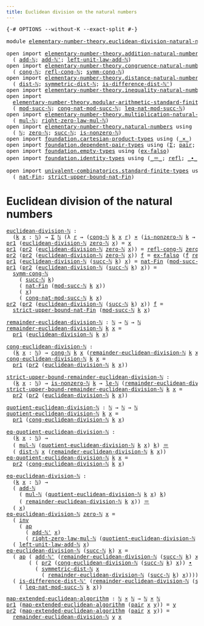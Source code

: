 ```yaml
---
title: Euclidean division on the natural numbers
---
```


<pre class="Agda"><a id="67" class="Symbol">{-#</a> <a id="71" class="Keyword">OPTIONS</a> <a id="79" class="Pragma">--without-K</a> <a id="91" class="Pragma">--exact-split</a> <a id="105" class="Symbol">#-}</a>

<a id="110" class="Keyword">module</a> <a id="117" href="elementary-number-theory.euclidean-division-natural-numbers.html" class="Module">elementary-number-theory.euclidean-division-natural-numbers</a> <a id="177" class="Keyword">where</a>

<a id="184" class="Keyword">open</a> <a id="189" class="Keyword">import</a> <a id="196" href="elementary-number-theory.addition-natural-numbers.html" class="Module">elementary-number-theory.addition-natural-numbers</a> <a id="246" class="Keyword">using</a>
  <a id="254" class="Symbol">(</a> <a id="256" href="elementary-number-theory.addition-natural-numbers.html#1164" class="Function">add-ℕ</a><a id="261" class="Symbol">;</a> <a id="263" href="elementary-number-theory.addition-natural-numbers.html#1237" class="Function">add-ℕ&#39;</a><a id="269" class="Symbol">;</a> <a id="271" href="elementary-number-theory.addition-natural-numbers.html#1532" class="Function">left-unit-law-add-ℕ</a><a id="290" class="Symbol">)</a>
<a id="292" class="Keyword">open</a> <a id="297" class="Keyword">import</a> <a id="304" href="elementary-number-theory.congruence-natural-numbers.html" class="Module">elementary-number-theory.congruence-natural-numbers</a> <a id="356" class="Keyword">using</a>
  <a id="364" class="Symbol">(</a> <a id="366" href="elementary-number-theory.congruence-natural-numbers.html#1636" class="Function">cong-ℕ</a><a id="372" class="Symbol">;</a> <a id="374" href="elementary-number-theory.congruence-natural-numbers.html#2602" class="Function">refl-cong-ℕ</a><a id="385" class="Symbol">;</a> <a id="387" href="elementary-number-theory.congruence-natural-numbers.html#2882" class="Function">symm-cong-ℕ</a><a id="398" class="Symbol">)</a>
<a id="400" class="Keyword">open</a> <a id="405" class="Keyword">import</a> <a id="412" href="elementary-number-theory.distance-natural-numbers.html" class="Module">elementary-number-theory.distance-natural-numbers</a> <a id="462" class="Keyword">using</a>
  <a id="470" class="Symbol">(</a> <a id="472" href="elementary-number-theory.distance-natural-numbers.html#1255" class="Function">dist-ℕ</a><a id="478" class="Symbol">;</a> <a id="480" href="elementary-number-theory.distance-natural-numbers.html#2322" class="Function">symmetric-dist-ℕ</a><a id="496" class="Symbol">;</a> <a id="498" href="elementary-number-theory.distance-natural-numbers.html#9708" class="Function">is-difference-dist-ℕ&#39;</a><a id="519" class="Symbol">)</a>
<a id="521" class="Keyword">open</a> <a id="526" class="Keyword">import</a> <a id="533" href="elementary-number-theory.inequality-natural-numbers.html" class="Module">elementary-number-theory.inequality-natural-numbers</a> <a id="585" class="Keyword">using</a> <a id="591" class="Symbol">(</a><a id="592" href="elementary-number-theory.inequality-natural-numbers.html#2077" class="Function">le-ℕ</a><a id="596" class="Symbol">)</a>
<a id="598" class="Keyword">open</a> <a id="603" class="Keyword">import</a>
  <a id="612" href="elementary-number-theory.modular-arithmetic-standard-finite-types.html" class="Module">elementary-number-theory.modular-arithmetic-standard-finite-types</a> <a id="678" class="Keyword">using</a>
  <a id="686" class="Symbol">(</a> <a id="688" href="elementary-number-theory.modular-arithmetic-standard-finite-types.html#2844" class="Function">mod-succ-ℕ</a><a id="698" class="Symbol">;</a> <a id="700" href="elementary-number-theory.modular-arithmetic-standard-finite-types.html#3551" class="Function">cong-nat-mod-succ-ℕ</a><a id="719" class="Symbol">;</a> <a id="721" href="elementary-number-theory.modular-arithmetic-standard-finite-types.html#27239" class="Function">leq-nat-mod-succ-ℕ</a><a id="739" class="Symbol">)</a>
<a id="741" class="Keyword">open</a> <a id="746" class="Keyword">import</a> <a id="753" href="elementary-number-theory.multiplication-natural-numbers.html" class="Module">elementary-number-theory.multiplication-natural-numbers</a> <a id="809" class="Keyword">using</a>
  <a id="817" class="Symbol">(</a> <a id="819" href="elementary-number-theory.multiplication-natural-numbers.html#1358" class="Function">mul-ℕ</a><a id="824" class="Symbol">;</a> <a id="826" href="elementary-number-theory.multiplication-natural-numbers.html#1887" class="Function">right-zero-law-mul-ℕ</a><a id="846" class="Symbol">)</a>
<a id="848" class="Keyword">open</a> <a id="853" class="Keyword">import</a> <a id="860" href="elementary-number-theory.natural-numbers.html" class="Module">elementary-number-theory.natural-numbers</a> <a id="901" class="Keyword">using</a>
  <a id="909" class="Symbol">(</a> <a id="911" href="elementary-number-theory.natural-numbers.html#1458" class="Datatype">ℕ</a><a id="912" class="Symbol">;</a> <a id="914" href="elementary-number-theory.natural-numbers.html#1479" class="InductiveConstructor">zero-ℕ</a><a id="920" class="Symbol">;</a> <a id="922" href="elementary-number-theory.natural-numbers.html#1492" class="InductiveConstructor">succ-ℕ</a><a id="928" class="Symbol">;</a> <a id="930" href="elementary-number-theory.natural-numbers.html#1939" class="Function">is-nonzero-ℕ</a><a id="942" class="Symbol">)</a>
<a id="944" class="Keyword">open</a> <a id="949" class="Keyword">import</a> <a id="956" href="foundation.cartesian-product-types.html" class="Module">foundation.cartesian-product-types</a> <a id="991" class="Keyword">using</a> <a id="997" class="Symbol">(</a><a id="998" href="foundation-core.cartesian-product-types.html#590" class="Function Operator">_×_</a><a id="1001" class="Symbol">)</a>
<a id="1003" class="Keyword">open</a> <a id="1008" class="Keyword">import</a> <a id="1015" href="foundation.dependent-pair-types.html" class="Module">foundation.dependent-pair-types</a> <a id="1047" class="Keyword">using</a> <a id="1053" class="Symbol">(</a><a id="1054" href="foundation-core.dependent-pair-types.html#515" class="Record">Σ</a><a id="1055" class="Symbol">;</a> <a id="1057" href="foundation-core.dependent-pair-types.html#588" class="InductiveConstructor">pair</a><a id="1061" class="Symbol">;</a> <a id="1063" href="foundation-core.dependent-pair-types.html#605" class="Field">pr1</a><a id="1066" class="Symbol">;</a> <a id="1068" href="foundation-core.dependent-pair-types.html#617" class="Field">pr2</a><a id="1071" class="Symbol">)</a>
<a id="1073" class="Keyword">open</a> <a id="1078" class="Keyword">import</a> <a id="1085" href="foundation.empty-types.html" class="Module">foundation.empty-types</a> <a id="1108" class="Keyword">using</a> <a id="1114" class="Symbol">(</a><a id="1115" href="foundation-core.empty-types.html#1160" class="Function">ex-falso</a><a id="1123" class="Symbol">)</a>
<a id="1125" class="Keyword">open</a> <a id="1130" class="Keyword">import</a> <a id="1137" href="foundation.identity-types.html" class="Module">foundation.identity-types</a> <a id="1163" class="Keyword">using</a> <a id="1169" class="Symbol">(</a><a id="1170" href="foundation-core.identity-types.html#1865" class="Function Operator">_＝_</a><a id="1173" class="Symbol">;</a> <a id="1175" href="foundation-core.identity-types.html#1820" class="InductiveConstructor">refl</a><a id="1179" class="Symbol">;</a> <a id="1181" href="foundation-core.identity-types.html#2425" class="Function Operator">_∙_</a><a id="1184" class="Symbol">;</a> <a id="1186" href="foundation-core.identity-types.html#2729" class="Function">inv</a><a id="1189" class="Symbol">;</a> <a id="1191" href="foundation-core.identity-types.html#4003" class="Function">ap</a><a id="1193" class="Symbol">)</a>

<a id="1196" class="Keyword">open</a> <a id="1201" class="Keyword">import</a> <a id="1208" href="univalent-combinatorics.standard-finite-types.html" class="Module">univalent-combinatorics.standard-finite-types</a> <a id="1254" class="Keyword">using</a>
  <a id="1262" class="Symbol">(</a> <a id="1264" href="univalent-combinatorics.standard-finite-types.html#5670" class="Function">nat-Fin</a><a id="1271" class="Symbol">;</a> <a id="1273" href="univalent-combinatorics.standard-finite-types.html#5771" class="Function">strict-upper-bound-nat-Fin</a><a id="1299" class="Symbol">)</a>
</pre>
# Euclidean division of the natural numbers

<pre class="Agda"><a id="euclidean-division-ℕ"></a><a id="1359" href="elementary-number-theory.euclidean-division-natural-numbers.html#1359" class="Function">euclidean-division-ℕ</a> <a id="1380" class="Symbol">:</a>
  <a id="1384" class="Symbol">(</a><a id="1385" href="elementary-number-theory.euclidean-division-natural-numbers.html#1385" class="Bound">k</a> <a id="1387" href="elementary-number-theory.euclidean-division-natural-numbers.html#1387" class="Bound">x</a> <a id="1389" class="Symbol">:</a> <a id="1391" href="elementary-number-theory.natural-numbers.html#1458" class="Datatype">ℕ</a><a id="1392" class="Symbol">)</a> <a id="1394" class="Symbol">→</a> <a id="1396" href="foundation-core.dependent-pair-types.html#515" class="Record">Σ</a> <a id="1398" href="elementary-number-theory.natural-numbers.html#1458" class="Datatype">ℕ</a> <a id="1400" class="Symbol">(λ</a> <a id="1403" href="elementary-number-theory.euclidean-division-natural-numbers.html#1403" class="Bound">r</a> <a id="1405" class="Symbol">→</a> <a id="1407" class="Symbol">(</a><a id="1408" href="elementary-number-theory.congruence-natural-numbers.html#1636" class="Function">cong-ℕ</a> <a id="1415" href="elementary-number-theory.euclidean-division-natural-numbers.html#1385" class="Bound">k</a> <a id="1417" href="elementary-number-theory.euclidean-division-natural-numbers.html#1387" class="Bound">x</a> <a id="1419" href="elementary-number-theory.euclidean-division-natural-numbers.html#1403" class="Bound">r</a><a id="1420" class="Symbol">)</a> <a id="1422" href="foundation-core.cartesian-product-types.html#590" class="Function Operator">×</a> <a id="1424" class="Symbol">(</a><a id="1425" href="elementary-number-theory.natural-numbers.html#1939" class="Function">is-nonzero-ℕ</a> <a id="1438" href="elementary-number-theory.euclidean-division-natural-numbers.html#1385" class="Bound">k</a> <a id="1440" class="Symbol">→</a> <a id="1442" href="elementary-number-theory.inequality-natural-numbers.html#2077" class="Function">le-ℕ</a> <a id="1447" href="elementary-number-theory.euclidean-division-natural-numbers.html#1403" class="Bound">r</a> <a id="1449" href="elementary-number-theory.euclidean-division-natural-numbers.html#1385" class="Bound">k</a><a id="1450" class="Symbol">))</a>
<a id="1453" href="foundation-core.dependent-pair-types.html#605" class="Field">pr1</a> <a id="1457" class="Symbol">(</a><a id="1458" href="elementary-number-theory.euclidean-division-natural-numbers.html#1359" class="Function">euclidean-division-ℕ</a> <a id="1479" href="elementary-number-theory.natural-numbers.html#1479" class="InductiveConstructor">zero-ℕ</a> <a id="1486" href="elementary-number-theory.euclidean-division-natural-numbers.html#1486" class="Bound">x</a><a id="1487" class="Symbol">)</a> <a id="1489" class="Symbol">=</a> <a id="1491" href="elementary-number-theory.euclidean-division-natural-numbers.html#1486" class="Bound">x</a>
<a id="1493" href="foundation-core.dependent-pair-types.html#605" class="Field">pr1</a> <a id="1497" class="Symbol">(</a><a id="1498" href="foundation-core.dependent-pair-types.html#617" class="Field">pr2</a> <a id="1502" class="Symbol">(</a><a id="1503" href="elementary-number-theory.euclidean-division-natural-numbers.html#1359" class="Function">euclidean-division-ℕ</a> <a id="1524" href="elementary-number-theory.natural-numbers.html#1479" class="InductiveConstructor">zero-ℕ</a> <a id="1531" href="elementary-number-theory.euclidean-division-natural-numbers.html#1531" class="Bound">x</a><a id="1532" class="Symbol">))</a> <a id="1535" class="Symbol">=</a> <a id="1537" href="elementary-number-theory.congruence-natural-numbers.html#2602" class="Function">refl-cong-ℕ</a> <a id="1549" href="elementary-number-theory.natural-numbers.html#1479" class="InductiveConstructor">zero-ℕ</a> <a id="1556" href="elementary-number-theory.euclidean-division-natural-numbers.html#1531" class="Bound">x</a>
<a id="1558" href="foundation-core.dependent-pair-types.html#617" class="Field">pr2</a> <a id="1562" class="Symbol">(</a><a id="1563" href="foundation-core.dependent-pair-types.html#617" class="Field">pr2</a> <a id="1567" class="Symbol">(</a><a id="1568" href="elementary-number-theory.euclidean-division-natural-numbers.html#1359" class="Function">euclidean-division-ℕ</a> <a id="1589" href="elementary-number-theory.natural-numbers.html#1479" class="InductiveConstructor">zero-ℕ</a> <a id="1596" href="elementary-number-theory.euclidean-division-natural-numbers.html#1596" class="Bound">x</a><a id="1597" class="Symbol">))</a> <a id="1600" href="elementary-number-theory.euclidean-division-natural-numbers.html#1600" class="Bound">f</a> <a id="1602" class="Symbol">=</a> <a id="1604" href="foundation-core.empty-types.html#1160" class="Function">ex-falso</a> <a id="1613" class="Symbol">(</a><a id="1614" href="elementary-number-theory.euclidean-division-natural-numbers.html#1600" class="Bound">f</a> <a id="1616" href="foundation-core.identity-types.html#1820" class="InductiveConstructor">refl</a><a id="1620" class="Symbol">)</a>
<a id="1622" href="foundation-core.dependent-pair-types.html#605" class="Field">pr1</a> <a id="1626" class="Symbol">(</a><a id="1627" href="elementary-number-theory.euclidean-division-natural-numbers.html#1359" class="Function">euclidean-division-ℕ</a> <a id="1648" class="Symbol">(</a><a id="1649" href="elementary-number-theory.natural-numbers.html#1492" class="InductiveConstructor">succ-ℕ</a> <a id="1656" href="elementary-number-theory.euclidean-division-natural-numbers.html#1656" class="Bound">k</a><a id="1657" class="Symbol">)</a> <a id="1659" href="elementary-number-theory.euclidean-division-natural-numbers.html#1659" class="Bound">x</a><a id="1660" class="Symbol">)</a> <a id="1662" class="Symbol">=</a> <a id="1664" href="univalent-combinatorics.standard-finite-types.html#5670" class="Function">nat-Fin</a> <a id="1672" class="Symbol">(</a><a id="1673" href="elementary-number-theory.modular-arithmetic-standard-finite-types.html#2844" class="Function">mod-succ-ℕ</a> <a id="1684" href="elementary-number-theory.euclidean-division-natural-numbers.html#1656" class="Bound">k</a> <a id="1686" href="elementary-number-theory.euclidean-division-natural-numbers.html#1659" class="Bound">x</a><a id="1687" class="Symbol">)</a>
<a id="1689" href="foundation-core.dependent-pair-types.html#605" class="Field">pr1</a> <a id="1693" class="Symbol">(</a><a id="1694" href="foundation-core.dependent-pair-types.html#617" class="Field">pr2</a> <a id="1698" class="Symbol">(</a><a id="1699" href="elementary-number-theory.euclidean-division-natural-numbers.html#1359" class="Function">euclidean-division-ℕ</a> <a id="1720" class="Symbol">(</a><a id="1721" href="elementary-number-theory.natural-numbers.html#1492" class="InductiveConstructor">succ-ℕ</a> <a id="1728" href="elementary-number-theory.euclidean-division-natural-numbers.html#1728" class="Bound">k</a><a id="1729" class="Symbol">)</a> <a id="1731" href="elementary-number-theory.euclidean-division-natural-numbers.html#1731" class="Bound">x</a><a id="1732" class="Symbol">))</a> <a id="1735" class="Symbol">=</a>
  <a id="1739" href="elementary-number-theory.congruence-natural-numbers.html#2882" class="Function">symm-cong-ℕ</a>
    <a id="1755" class="Symbol">(</a> <a id="1757" href="elementary-number-theory.natural-numbers.html#1492" class="InductiveConstructor">succ-ℕ</a> <a id="1764" href="elementary-number-theory.euclidean-division-natural-numbers.html#1728" class="Bound">k</a><a id="1765" class="Symbol">)</a>
    <a id="1771" class="Symbol">(</a> <a id="1773" href="univalent-combinatorics.standard-finite-types.html#5670" class="Function">nat-Fin</a> <a id="1781" class="Symbol">(</a><a id="1782" href="elementary-number-theory.modular-arithmetic-standard-finite-types.html#2844" class="Function">mod-succ-ℕ</a> <a id="1793" href="elementary-number-theory.euclidean-division-natural-numbers.html#1728" class="Bound">k</a> <a id="1795" href="elementary-number-theory.euclidean-division-natural-numbers.html#1731" class="Bound">x</a><a id="1796" class="Symbol">))</a>
    <a id="1803" class="Symbol">(</a> <a id="1805" href="elementary-number-theory.euclidean-division-natural-numbers.html#1731" class="Bound">x</a><a id="1806" class="Symbol">)</a>
    <a id="1812" class="Symbol">(</a> <a id="1814" href="elementary-number-theory.modular-arithmetic-standard-finite-types.html#3551" class="Function">cong-nat-mod-succ-ℕ</a> <a id="1834" href="elementary-number-theory.euclidean-division-natural-numbers.html#1728" class="Bound">k</a> <a id="1836" href="elementary-number-theory.euclidean-division-natural-numbers.html#1731" class="Bound">x</a><a id="1837" class="Symbol">)</a>
<a id="1839" href="foundation-core.dependent-pair-types.html#617" class="Field">pr2</a> <a id="1843" class="Symbol">(</a><a id="1844" href="foundation-core.dependent-pair-types.html#617" class="Field">pr2</a> <a id="1848" class="Symbol">(</a><a id="1849" href="elementary-number-theory.euclidean-division-natural-numbers.html#1359" class="Function">euclidean-division-ℕ</a> <a id="1870" class="Symbol">(</a><a id="1871" href="elementary-number-theory.natural-numbers.html#1492" class="InductiveConstructor">succ-ℕ</a> <a id="1878" href="elementary-number-theory.euclidean-division-natural-numbers.html#1878" class="Bound">k</a><a id="1879" class="Symbol">)</a> <a id="1881" href="elementary-number-theory.euclidean-division-natural-numbers.html#1881" class="Bound">x</a><a id="1882" class="Symbol">))</a> <a id="1885" href="elementary-number-theory.euclidean-division-natural-numbers.html#1885" class="Bound">f</a> <a id="1887" class="Symbol">=</a>
  <a id="1891" href="univalent-combinatorics.standard-finite-types.html#5771" class="Function">strict-upper-bound-nat-Fin</a> <a id="1918" class="Symbol">(</a><a id="1919" href="elementary-number-theory.modular-arithmetic-standard-finite-types.html#2844" class="Function">mod-succ-ℕ</a> <a id="1930" href="elementary-number-theory.euclidean-division-natural-numbers.html#1878" class="Bound">k</a> <a id="1932" href="elementary-number-theory.euclidean-division-natural-numbers.html#1881" class="Bound">x</a><a id="1933" class="Symbol">)</a>

<a id="remainder-euclidean-division-ℕ"></a><a id="1936" href="elementary-number-theory.euclidean-division-natural-numbers.html#1936" class="Function">remainder-euclidean-division-ℕ</a> <a id="1967" class="Symbol">:</a> <a id="1969" href="elementary-number-theory.natural-numbers.html#1458" class="Datatype">ℕ</a> <a id="1971" class="Symbol">→</a> <a id="1973" href="elementary-number-theory.natural-numbers.html#1458" class="Datatype">ℕ</a> <a id="1975" class="Symbol">→</a> <a id="1977" href="elementary-number-theory.natural-numbers.html#1458" class="Datatype">ℕ</a>
<a id="1979" href="elementary-number-theory.euclidean-division-natural-numbers.html#1936" class="Function">remainder-euclidean-division-ℕ</a> <a id="2010" href="elementary-number-theory.euclidean-division-natural-numbers.html#2010" class="Bound">k</a> <a id="2012" href="elementary-number-theory.euclidean-division-natural-numbers.html#2012" class="Bound">x</a> <a id="2014" class="Symbol">=</a>
  <a id="2018" href="foundation-core.dependent-pair-types.html#605" class="Field">pr1</a> <a id="2022" class="Symbol">(</a><a id="2023" href="elementary-number-theory.euclidean-division-natural-numbers.html#1359" class="Function">euclidean-division-ℕ</a> <a id="2044" href="elementary-number-theory.euclidean-division-natural-numbers.html#2010" class="Bound">k</a> <a id="2046" href="elementary-number-theory.euclidean-division-natural-numbers.html#2012" class="Bound">x</a><a id="2047" class="Symbol">)</a>

<a id="cong-euclidean-division-ℕ"></a><a id="2050" href="elementary-number-theory.euclidean-division-natural-numbers.html#2050" class="Function">cong-euclidean-division-ℕ</a> <a id="2076" class="Symbol">:</a>
  <a id="2080" class="Symbol">(</a><a id="2081" href="elementary-number-theory.euclidean-division-natural-numbers.html#2081" class="Bound">k</a> <a id="2083" href="elementary-number-theory.euclidean-division-natural-numbers.html#2083" class="Bound">x</a> <a id="2085" class="Symbol">:</a> <a id="2087" href="elementary-number-theory.natural-numbers.html#1458" class="Datatype">ℕ</a><a id="2088" class="Symbol">)</a> <a id="2090" class="Symbol">→</a> <a id="2092" href="elementary-number-theory.congruence-natural-numbers.html#1636" class="Function">cong-ℕ</a> <a id="2099" href="elementary-number-theory.euclidean-division-natural-numbers.html#2081" class="Bound">k</a> <a id="2101" href="elementary-number-theory.euclidean-division-natural-numbers.html#2083" class="Bound">x</a> <a id="2103" class="Symbol">(</a><a id="2104" href="elementary-number-theory.euclidean-division-natural-numbers.html#1936" class="Function">remainder-euclidean-division-ℕ</a> <a id="2135" href="elementary-number-theory.euclidean-division-natural-numbers.html#2081" class="Bound">k</a> <a id="2137" href="elementary-number-theory.euclidean-division-natural-numbers.html#2083" class="Bound">x</a><a id="2138" class="Symbol">)</a>
<a id="2140" href="elementary-number-theory.euclidean-division-natural-numbers.html#2050" class="Function">cong-euclidean-division-ℕ</a> <a id="2166" href="elementary-number-theory.euclidean-division-natural-numbers.html#2166" class="Bound">k</a> <a id="2168" href="elementary-number-theory.euclidean-division-natural-numbers.html#2168" class="Bound">x</a> <a id="2170" class="Symbol">=</a>
  <a id="2174" href="foundation-core.dependent-pair-types.html#605" class="Field">pr1</a> <a id="2178" class="Symbol">(</a><a id="2179" href="foundation-core.dependent-pair-types.html#617" class="Field">pr2</a> <a id="2183" class="Symbol">(</a><a id="2184" href="elementary-number-theory.euclidean-division-natural-numbers.html#1359" class="Function">euclidean-division-ℕ</a> <a id="2205" href="elementary-number-theory.euclidean-division-natural-numbers.html#2166" class="Bound">k</a> <a id="2207" href="elementary-number-theory.euclidean-division-natural-numbers.html#2168" class="Bound">x</a><a id="2208" class="Symbol">))</a>

<a id="strict-upper-bound-remainder-euclidean-division-ℕ"></a><a id="2212" href="elementary-number-theory.euclidean-division-natural-numbers.html#2212" class="Function">strict-upper-bound-remainder-euclidean-division-ℕ</a> <a id="2262" class="Symbol">:</a>
  <a id="2266" class="Symbol">(</a><a id="2267" href="elementary-number-theory.euclidean-division-natural-numbers.html#2267" class="Bound">k</a> <a id="2269" href="elementary-number-theory.euclidean-division-natural-numbers.html#2269" class="Bound">x</a> <a id="2271" class="Symbol">:</a> <a id="2273" href="elementary-number-theory.natural-numbers.html#1458" class="Datatype">ℕ</a><a id="2274" class="Symbol">)</a> <a id="2276" class="Symbol">→</a> <a id="2278" href="elementary-number-theory.natural-numbers.html#1939" class="Function">is-nonzero-ℕ</a> <a id="2291" href="elementary-number-theory.euclidean-division-natural-numbers.html#2267" class="Bound">k</a> <a id="2293" class="Symbol">→</a> <a id="2295" href="elementary-number-theory.inequality-natural-numbers.html#2077" class="Function">le-ℕ</a> <a id="2300" class="Symbol">(</a><a id="2301" href="elementary-number-theory.euclidean-division-natural-numbers.html#1936" class="Function">remainder-euclidean-division-ℕ</a> <a id="2332" href="elementary-number-theory.euclidean-division-natural-numbers.html#2267" class="Bound">k</a> <a id="2334" href="elementary-number-theory.euclidean-division-natural-numbers.html#2269" class="Bound">x</a><a id="2335" class="Symbol">)</a> <a id="2337" href="elementary-number-theory.euclidean-division-natural-numbers.html#2267" class="Bound">k</a>
<a id="2339" href="elementary-number-theory.euclidean-division-natural-numbers.html#2212" class="Function">strict-upper-bound-remainder-euclidean-division-ℕ</a> <a id="2389" href="elementary-number-theory.euclidean-division-natural-numbers.html#2389" class="Bound">k</a> <a id="2391" href="elementary-number-theory.euclidean-division-natural-numbers.html#2391" class="Bound">x</a> <a id="2393" class="Symbol">=</a>
  <a id="2397" href="foundation-core.dependent-pair-types.html#617" class="Field">pr2</a> <a id="2401" class="Symbol">(</a><a id="2402" href="foundation-core.dependent-pair-types.html#617" class="Field">pr2</a> <a id="2406" class="Symbol">(</a><a id="2407" href="elementary-number-theory.euclidean-division-natural-numbers.html#1359" class="Function">euclidean-division-ℕ</a> <a id="2428" href="elementary-number-theory.euclidean-division-natural-numbers.html#2389" class="Bound">k</a> <a id="2430" href="elementary-number-theory.euclidean-division-natural-numbers.html#2391" class="Bound">x</a><a id="2431" class="Symbol">))</a>

<a id="quotient-euclidean-division-ℕ"></a><a id="2435" href="elementary-number-theory.euclidean-division-natural-numbers.html#2435" class="Function">quotient-euclidean-division-ℕ</a> <a id="2465" class="Symbol">:</a> <a id="2467" href="elementary-number-theory.natural-numbers.html#1458" class="Datatype">ℕ</a> <a id="2469" class="Symbol">→</a> <a id="2471" href="elementary-number-theory.natural-numbers.html#1458" class="Datatype">ℕ</a> <a id="2473" class="Symbol">→</a> <a id="2475" href="elementary-number-theory.natural-numbers.html#1458" class="Datatype">ℕ</a>
<a id="2477" href="elementary-number-theory.euclidean-division-natural-numbers.html#2435" class="Function">quotient-euclidean-division-ℕ</a> <a id="2507" href="elementary-number-theory.euclidean-division-natural-numbers.html#2507" class="Bound">k</a> <a id="2509" href="elementary-number-theory.euclidean-division-natural-numbers.html#2509" class="Bound">x</a> <a id="2511" class="Symbol">=</a>
  <a id="2515" href="foundation-core.dependent-pair-types.html#605" class="Field">pr1</a> <a id="2519" class="Symbol">(</a><a id="2520" href="elementary-number-theory.euclidean-division-natural-numbers.html#2050" class="Function">cong-euclidean-division-ℕ</a> <a id="2546" href="elementary-number-theory.euclidean-division-natural-numbers.html#2507" class="Bound">k</a> <a id="2548" href="elementary-number-theory.euclidean-division-natural-numbers.html#2509" class="Bound">x</a><a id="2549" class="Symbol">)</a>

<a id="eq-quotient-euclidean-division-ℕ"></a><a id="2552" href="elementary-number-theory.euclidean-division-natural-numbers.html#2552" class="Function">eq-quotient-euclidean-division-ℕ</a> <a id="2585" class="Symbol">:</a>
  <a id="2589" class="Symbol">(</a><a id="2590" href="elementary-number-theory.euclidean-division-natural-numbers.html#2590" class="Bound">k</a> <a id="2592" href="elementary-number-theory.euclidean-division-natural-numbers.html#2592" class="Bound">x</a> <a id="2594" class="Symbol">:</a> <a id="2596" href="elementary-number-theory.natural-numbers.html#1458" class="Datatype">ℕ</a><a id="2597" class="Symbol">)</a> <a id="2599" class="Symbol">→</a>
  <a id="2603" class="Symbol">(</a> <a id="2605" href="elementary-number-theory.multiplication-natural-numbers.html#1358" class="Function">mul-ℕ</a> <a id="2611" class="Symbol">(</a><a id="2612" href="elementary-number-theory.euclidean-division-natural-numbers.html#2435" class="Function">quotient-euclidean-division-ℕ</a> <a id="2642" href="elementary-number-theory.euclidean-division-natural-numbers.html#2590" class="Bound">k</a> <a id="2644" href="elementary-number-theory.euclidean-division-natural-numbers.html#2592" class="Bound">x</a><a id="2645" class="Symbol">)</a> <a id="2647" href="elementary-number-theory.euclidean-division-natural-numbers.html#2590" class="Bound">k</a><a id="2648" class="Symbol">)</a> <a id="2650" href="foundation-core.identity-types.html#1865" class="Function Operator">＝</a>
  <a id="2654" class="Symbol">(</a> <a id="2656" href="elementary-number-theory.distance-natural-numbers.html#1255" class="Function">dist-ℕ</a> <a id="2663" href="elementary-number-theory.euclidean-division-natural-numbers.html#2592" class="Bound">x</a> <a id="2665" class="Symbol">(</a><a id="2666" href="elementary-number-theory.euclidean-division-natural-numbers.html#1936" class="Function">remainder-euclidean-division-ℕ</a> <a id="2697" href="elementary-number-theory.euclidean-division-natural-numbers.html#2590" class="Bound">k</a> <a id="2699" href="elementary-number-theory.euclidean-division-natural-numbers.html#2592" class="Bound">x</a><a id="2700" class="Symbol">))</a>
<a id="2703" href="elementary-number-theory.euclidean-division-natural-numbers.html#2552" class="Function">eq-quotient-euclidean-division-ℕ</a> <a id="2736" href="elementary-number-theory.euclidean-division-natural-numbers.html#2736" class="Bound">k</a> <a id="2738" href="elementary-number-theory.euclidean-division-natural-numbers.html#2738" class="Bound">x</a> <a id="2740" class="Symbol">=</a>
  <a id="2744" href="foundation-core.dependent-pair-types.html#617" class="Field">pr2</a> <a id="2748" class="Symbol">(</a><a id="2749" href="elementary-number-theory.euclidean-division-natural-numbers.html#2050" class="Function">cong-euclidean-division-ℕ</a> <a id="2775" href="elementary-number-theory.euclidean-division-natural-numbers.html#2736" class="Bound">k</a> <a id="2777" href="elementary-number-theory.euclidean-division-natural-numbers.html#2738" class="Bound">x</a><a id="2778" class="Symbol">)</a>

<a id="eq-euclidean-division-ℕ"></a><a id="2781" href="elementary-number-theory.euclidean-division-natural-numbers.html#2781" class="Function">eq-euclidean-division-ℕ</a> <a id="2805" class="Symbol">:</a>
  <a id="2809" class="Symbol">(</a><a id="2810" href="elementary-number-theory.euclidean-division-natural-numbers.html#2810" class="Bound">k</a> <a id="2812" href="elementary-number-theory.euclidean-division-natural-numbers.html#2812" class="Bound">x</a> <a id="2814" class="Symbol">:</a> <a id="2816" href="elementary-number-theory.natural-numbers.html#1458" class="Datatype">ℕ</a><a id="2817" class="Symbol">)</a> <a id="2819" class="Symbol">→</a>
  <a id="2823" class="Symbol">(</a> <a id="2825" href="elementary-number-theory.addition-natural-numbers.html#1164" class="Function">add-ℕ</a>
    <a id="2835" class="Symbol">(</a> <a id="2837" href="elementary-number-theory.multiplication-natural-numbers.html#1358" class="Function">mul-ℕ</a> <a id="2843" class="Symbol">(</a><a id="2844" href="elementary-number-theory.euclidean-division-natural-numbers.html#2435" class="Function">quotient-euclidean-division-ℕ</a> <a id="2874" href="elementary-number-theory.euclidean-division-natural-numbers.html#2810" class="Bound">k</a> <a id="2876" href="elementary-number-theory.euclidean-division-natural-numbers.html#2812" class="Bound">x</a><a id="2877" class="Symbol">)</a> <a id="2879" href="elementary-number-theory.euclidean-division-natural-numbers.html#2810" class="Bound">k</a><a id="2880" class="Symbol">)</a>
    <a id="2886" class="Symbol">(</a> <a id="2888" href="elementary-number-theory.euclidean-division-natural-numbers.html#1936" class="Function">remainder-euclidean-division-ℕ</a> <a id="2919" href="elementary-number-theory.euclidean-division-natural-numbers.html#2810" class="Bound">k</a> <a id="2921" href="elementary-number-theory.euclidean-division-natural-numbers.html#2812" class="Bound">x</a><a id="2922" class="Symbol">))</a> <a id="2925" href="foundation-core.identity-types.html#1865" class="Function Operator">＝</a>
  <a id="2929" class="Symbol">(</a> <a id="2931" href="elementary-number-theory.euclidean-division-natural-numbers.html#2812" class="Bound">x</a><a id="2932" class="Symbol">)</a>
<a id="2934" href="elementary-number-theory.euclidean-division-natural-numbers.html#2781" class="Function">eq-euclidean-division-ℕ</a> <a id="2958" href="elementary-number-theory.natural-numbers.html#1479" class="InductiveConstructor">zero-ℕ</a> <a id="2965" href="elementary-number-theory.euclidean-division-natural-numbers.html#2965" class="Bound">x</a> <a id="2967" class="Symbol">=</a>
  <a id="2971" class="Symbol">(</a> <a id="2973" href="foundation-core.identity-types.html#2729" class="Function">inv</a>
    <a id="2981" class="Symbol">(</a> <a id="2983" href="foundation-core.identity-types.html#4003" class="Function">ap</a>
      <a id="2992" class="Symbol">(</a> <a id="2994" href="elementary-number-theory.addition-natural-numbers.html#1237" class="Function">add-ℕ&#39;</a> <a id="3001" href="elementary-number-theory.euclidean-division-natural-numbers.html#2965" class="Bound">x</a><a id="3002" class="Symbol">)</a>
      <a id="3010" class="Symbol">(</a> <a id="3012" href="elementary-number-theory.multiplication-natural-numbers.html#1887" class="Function">right-zero-law-mul-ℕ</a> <a id="3033" class="Symbol">(</a><a id="3034" href="elementary-number-theory.euclidean-division-natural-numbers.html#2435" class="Function">quotient-euclidean-division-ℕ</a> <a id="3064" href="elementary-number-theory.natural-numbers.html#1479" class="InductiveConstructor">zero-ℕ</a> <a id="3071" href="elementary-number-theory.euclidean-division-natural-numbers.html#2965" class="Bound">x</a><a id="3072" class="Symbol">))))</a> <a id="3077" href="foundation-core.identity-types.html#2425" class="Function Operator">∙</a>
  <a id="3081" class="Symbol">(</a> <a id="3083" href="elementary-number-theory.addition-natural-numbers.html#1532" class="Function">left-unit-law-add-ℕ</a> <a id="3103" href="elementary-number-theory.euclidean-division-natural-numbers.html#2965" class="Bound">x</a><a id="3104" class="Symbol">)</a>
<a id="3106" href="elementary-number-theory.euclidean-division-natural-numbers.html#2781" class="Function">eq-euclidean-division-ℕ</a> <a id="3130" class="Symbol">(</a><a id="3131" href="elementary-number-theory.natural-numbers.html#1492" class="InductiveConstructor">succ-ℕ</a> <a id="3138" href="elementary-number-theory.euclidean-division-natural-numbers.html#3138" class="Bound">k</a><a id="3139" class="Symbol">)</a> <a id="3141" href="elementary-number-theory.euclidean-division-natural-numbers.html#3141" class="Bound">x</a> <a id="3143" class="Symbol">=</a>
  <a id="3147" class="Symbol">(</a> <a id="3149" href="foundation-core.identity-types.html#4003" class="Function">ap</a> <a id="3152" class="Symbol">(</a> <a id="3154" href="elementary-number-theory.addition-natural-numbers.html#1237" class="Function">add-ℕ&#39;</a> <a id="3161" class="Symbol">(</a><a id="3162" href="elementary-number-theory.euclidean-division-natural-numbers.html#1936" class="Function">remainder-euclidean-division-ℕ</a> <a id="3193" class="Symbol">(</a><a id="3194" href="elementary-number-theory.natural-numbers.html#1492" class="InductiveConstructor">succ-ℕ</a> <a id="3201" href="elementary-number-theory.euclidean-division-natural-numbers.html#3138" class="Bound">k</a><a id="3202" class="Symbol">)</a> <a id="3204" href="elementary-number-theory.euclidean-division-natural-numbers.html#3141" class="Bound">x</a><a id="3205" class="Symbol">))</a>
       <a id="3215" class="Symbol">(</a> <a id="3217" class="Symbol">(</a> <a id="3219" href="foundation-core.dependent-pair-types.html#617" class="Field">pr2</a> <a id="3223" class="Symbol">(</a><a id="3224" href="elementary-number-theory.euclidean-division-natural-numbers.html#2050" class="Function">cong-euclidean-division-ℕ</a> <a id="3250" class="Symbol">(</a><a id="3251" href="elementary-number-theory.natural-numbers.html#1492" class="InductiveConstructor">succ-ℕ</a> <a id="3258" href="elementary-number-theory.euclidean-division-natural-numbers.html#3138" class="Bound">k</a><a id="3259" class="Symbol">)</a> <a id="3261" href="elementary-number-theory.euclidean-division-natural-numbers.html#3141" class="Bound">x</a><a id="3262" class="Symbol">))</a> <a id="3265" href="foundation-core.identity-types.html#2425" class="Function Operator">∙</a>
         <a id="3276" class="Symbol">(</a> <a id="3278" href="elementary-number-theory.distance-natural-numbers.html#2322" class="Function">symmetric-dist-ℕ</a> <a id="3295" href="elementary-number-theory.euclidean-division-natural-numbers.html#3141" class="Bound">x</a>
           <a id="3308" class="Symbol">(</a> <a id="3310" href="elementary-number-theory.euclidean-division-natural-numbers.html#1936" class="Function">remainder-euclidean-division-ℕ</a> <a id="3341" class="Symbol">(</a><a id="3342" href="elementary-number-theory.natural-numbers.html#1492" class="InductiveConstructor">succ-ℕ</a> <a id="3349" href="elementary-number-theory.euclidean-division-natural-numbers.html#3138" class="Bound">k</a><a id="3350" class="Symbol">)</a> <a id="3352" href="elementary-number-theory.euclidean-division-natural-numbers.html#3141" class="Bound">x</a><a id="3353" class="Symbol">))))</a> <a id="3358" href="foundation-core.identity-types.html#2425" class="Function Operator">∙</a>
  <a id="3362" class="Symbol">(</a> <a id="3364" href="elementary-number-theory.distance-natural-numbers.html#9708" class="Function">is-difference-dist-ℕ&#39;</a> <a id="3386" class="Symbol">(</a><a id="3387" href="elementary-number-theory.euclidean-division-natural-numbers.html#1936" class="Function">remainder-euclidean-division-ℕ</a> <a id="3418" class="Symbol">(</a><a id="3419" href="elementary-number-theory.natural-numbers.html#1492" class="InductiveConstructor">succ-ℕ</a> <a id="3426" href="elementary-number-theory.euclidean-division-natural-numbers.html#3138" class="Bound">k</a><a id="3427" class="Symbol">)</a> <a id="3429" href="elementary-number-theory.euclidean-division-natural-numbers.html#3141" class="Bound">x</a><a id="3430" class="Symbol">)</a> <a id="3432" href="elementary-number-theory.euclidean-division-natural-numbers.html#3141" class="Bound">x</a>
    <a id="3438" class="Symbol">(</a> <a id="3440" href="elementary-number-theory.modular-arithmetic-standard-finite-types.html#27239" class="Function">leq-nat-mod-succ-ℕ</a> <a id="3459" href="elementary-number-theory.euclidean-division-natural-numbers.html#3138" class="Bound">k</a> <a id="3461" href="elementary-number-theory.euclidean-division-natural-numbers.html#3141" class="Bound">x</a><a id="3462" class="Symbol">))</a>
</pre>
<pre class="Agda"><a id="map-extended-euclidean-algorithm"></a><a id="3478" href="elementary-number-theory.euclidean-division-natural-numbers.html#3478" class="Function">map-extended-euclidean-algorithm</a> <a id="3511" class="Symbol">:</a> <a id="3513" href="elementary-number-theory.natural-numbers.html#1458" class="Datatype">ℕ</a> <a id="3515" href="foundation-core.cartesian-product-types.html#590" class="Function Operator">×</a> <a id="3517" href="elementary-number-theory.natural-numbers.html#1458" class="Datatype">ℕ</a> <a id="3519" class="Symbol">→</a> <a id="3521" href="elementary-number-theory.natural-numbers.html#1458" class="Datatype">ℕ</a> <a id="3523" href="foundation-core.cartesian-product-types.html#590" class="Function Operator">×</a> <a id="3525" href="elementary-number-theory.natural-numbers.html#1458" class="Datatype">ℕ</a>
<a id="3527" href="foundation-core.dependent-pair-types.html#605" class="Field">pr1</a> <a id="3531" class="Symbol">(</a><a id="3532" href="elementary-number-theory.euclidean-division-natural-numbers.html#3478" class="Function">map-extended-euclidean-algorithm</a> <a id="3565" class="Symbol">(</a><a id="3566" href="foundation-core.dependent-pair-types.html#588" class="InductiveConstructor">pair</a> <a id="3571" href="elementary-number-theory.euclidean-division-natural-numbers.html#3571" class="Bound">x</a> <a id="3573" href="elementary-number-theory.euclidean-division-natural-numbers.html#3573" class="Bound">y</a><a id="3574" class="Symbol">))</a> <a id="3577" class="Symbol">=</a> <a id="3579" href="elementary-number-theory.euclidean-division-natural-numbers.html#3573" class="Bound">y</a>
<a id="3581" href="foundation-core.dependent-pair-types.html#617" class="Field">pr2</a> <a id="3585" class="Symbol">(</a><a id="3586" href="elementary-number-theory.euclidean-division-natural-numbers.html#3478" class="Function">map-extended-euclidean-algorithm</a> <a id="3619" class="Symbol">(</a><a id="3620" href="foundation-core.dependent-pair-types.html#588" class="InductiveConstructor">pair</a> <a id="3625" href="elementary-number-theory.euclidean-division-natural-numbers.html#3625" class="Bound">x</a> <a id="3627" href="elementary-number-theory.euclidean-division-natural-numbers.html#3627" class="Bound">y</a><a id="3628" class="Symbol">))</a> <a id="3631" class="Symbol">=</a>
  <a id="3635" href="elementary-number-theory.euclidean-division-natural-numbers.html#1936" class="Function">remainder-euclidean-division-ℕ</a> <a id="3666" href="elementary-number-theory.euclidean-division-natural-numbers.html#3627" class="Bound">y</a> <a id="3668" href="elementary-number-theory.euclidean-division-natural-numbers.html#3625" class="Bound">x</a>
</pre>